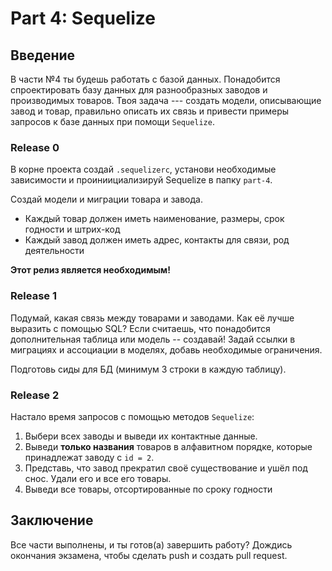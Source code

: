 # Part 4:  Sequelize 

## Введение

В части №4 ты будешь работать с базой данных. Понадобится спроектировать базу данных для разнообразных заводов и производимых товаров. Твоя задача --- создать модели, описывающие завод и товар, правильно описать их связь и привести примеры запросов к базе данных при помощи `Sequelize`.


### Release 0

В корне проекта создай `.sequelizerc`, установи необходимые зависимости и проиниициализируй Sequelize в папку `part-4`. 

Создай модели и миграции товара и завода. 

   - Каждый товар должен иметь наименование, размеры, срок годности и штрих-код
   - Каждый завод должен иметь адрес, контакты для связи, род деятельности

**Этот релиз является необходимым!**

### Release 1

Подумай, какая связь между товарами и заводами. Как её лучше выразить с помощью SQL? Если считаешь, что понадобится дополнительная таблица или модель -- создавай! Задай ссылки в миграциях и ассоциации в моделях, добавь необходимые ограничения.

Подготовь сиды для БД (минимум 3 строки в каждую таблицу).

### Release 2

Настало время запросов с помощью методов `Sequelize`:

1. Выбери всех заводы и выведи их контактные данные.
2. Выведи **только названия** товаров в алфавитном порядке, которые принадлежат заводу с `id = 2`.
3. Представь, что завод прекратил своё существование и ушёл под снос. Удали его и все его товары.
4. Выведи все товары, отсортированные по сроку годности

## Заключение

Все части выполнены, и ты готов(а) завершить работу? Дождись окончания экзамена, чтобы сделать push и создать pull request.
